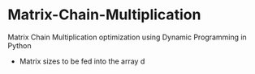 # Matrix-Chain-Multiplication
Matrix Chain Multiplication optimization using Dynamic Programming in Python 
* Matrix sizes to be fed into the array d

